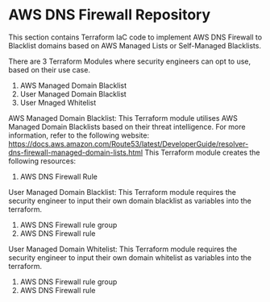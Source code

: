 # AWS DNS Firewall Repository

This section contains Terraform IaC code to implement AWS DNS Firewall to Blacklist domains based on AWS Managed Lists or Self-Managed Blacklists.

There are 3 Terraform Modules where security engineers can opt to use, based on their use case.

1. AWS Managed Domain Blacklist
2. User Managed Domain Blacklist
3. User Mnaged Whitelist


AWS Managed Domain Blacklist:
This Terraform module utilises AWS Managed Domain Blacklists based on their threat intelligence. For more information, refer to the following website: https://docs.aws.amazon.com/Route53/latest/DeveloperGuide/resolver-dns-firewall-managed-domain-lists.html
This Terraform module creates the following resources:
1.  AWS DNS Firewall Rule 

User Managed Domain Blacklist:
This Terraform module requires the security engineer to input their own domain blacklist as variables into the terraform.
1. AWS DNS Firewall rule group
2. AWS DNS Firewall rule 


User Managed Domain Whitelist:
This Terraform module requires the security engineer to input their own domain whitelist as variables into the terraform.
1. AWS DNS Firewall rule group
2. AWS DNS Firewall rule 
